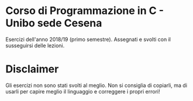 # Corso di Programmazione in C - Unibo sede Cesena

Esercizi dell'anno 2018/19 (primo semestre).
Assegnati e svolti con il susseguirsi delle lezioni.

# Disclaimer
Gli esercizi non sono stati svolti al meglio.
Non si consiglia di copiarli, ma di usarli per capire meglio il linguaggio e correggere i propri errori!

